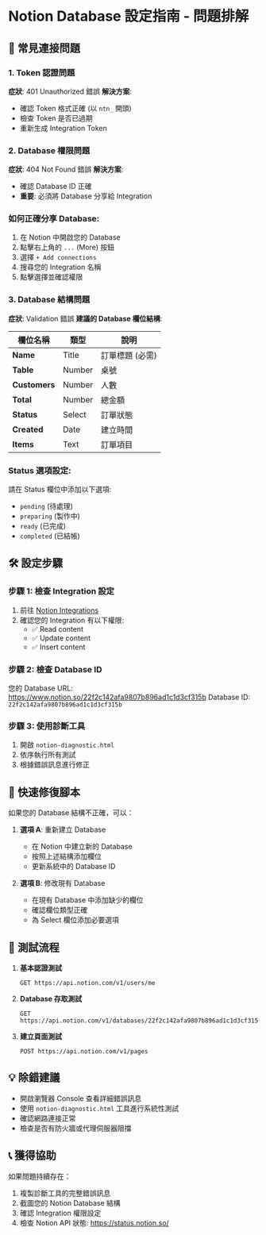 # Notion Database 設定指南 - 問題排解

## 🚨 常見連接問題

### 1. Token 認證問題
**症狀**: 401 Unauthorized 錯誤
**解決方案**:
- 確認 Token 格式正確 (以 `ntn_` 開頭)
- 檢查 Token 是否已過期
- 重新生成 Integration Token

### 2. Database 權限問題  
**症狀**: 404 Not Found 錯誤
**解決方案**:
- 確認 Database ID 正確
- **重要**: 必須將 Database 分享給 Integration

### 如何正確分享 Database:
1. 在 Notion 中開啟您的 Database
2. 點擊右上角的 `...` (More) 按鈕
3. 選擇 `+ Add connections`
4. 搜尋您的 Integration 名稱
5. 點擊選擇並確認權限

### 3. Database 結構問題
**症狀**: Validation 錯誤
**建議的 Database 欄位結構**:

| 欄位名稱 | 類型 | 說明 |
|---------|------|------|
| **Name** | Title | 訂單標題 (必需) |
| **Table** | Number | 桌號 |
| **Customers** | Number | 人數 |
| **Total** | Number | 總金額 |
| **Status** | Select | 訂單狀態 |
| **Created** | Date | 建立時間 |
| **Items** | Text | 訂單項目 |

### Status 選項設定:
請在 Status 欄位中添加以下選項:
- `pending` (待處理)
- `preparing` (製作中) 
- `ready` (已完成)
- `completed` (已結帳)

## 🛠️ 設定步驟

### 步驟 1: 檢查 Integration 設定
1. 前往 [Notion Integrations](https://www.notion.com/my-integrations)
2. 確認您的 Integration 有以下權限:
   - ✅ Read content
   - ✅ Update content  
   - ✅ Insert content

### 步驟 2: 檢查 Database ID
您的 Database URL: https://www.notion.so/22f2c142afa9807b896ad1c1d3cf315b
Database ID: `22f2c142afa9807b896ad1c1d3cf315b`

### 步驟 3: 使用診斷工具
1. 開啟 `notion-diagnostic.html`
2. 依序執行所有測試
3. 根據錯誤訊息進行修正

## 🔧 快速修復腳本

如果您的 Database 結構不正確，可以：

1. **選項 A**: 重新建立 Database
   - 在 Notion 中建立新的 Database
   - 按照上述結構添加欄位
   - 更新系統中的 Database ID

2. **選項 B**: 修改現有 Database
   - 在現有 Database 中添加缺少的欄位
   - 確認欄位類型正確
   - 為 Select 欄位添加必要選項

## 📝 測試流程

1. **基本認證測試**
   ```
   GET https://api.notion.com/v1/users/me
   ```

2. **Database 存取測試**
   ```
   GET https://api.notion.com/v1/databases/22f2c142afa9807b896ad1c1d3cf315b
   ```

3. **建立頁面測試**
   ```
   POST https://api.notion.com/v1/pages
   ```

## 💡 除錯建議

- 開啟瀏覽器 Console 查看詳細錯誤訊息
- 使用 `notion-diagnostic.html` 工具進行系統性測試
- 確認網路連接正常
- 檢查是否有防火牆或代理伺服器阻擋

## 📞 獲得協助

如果問題持續存在：
1. 複製診斷工具的完整錯誤訊息
2. 截圖您的 Notion Database 結構
3. 確認 Integration 權限設定
4. 檢查 Notion API 狀態: https://status.notion.so/